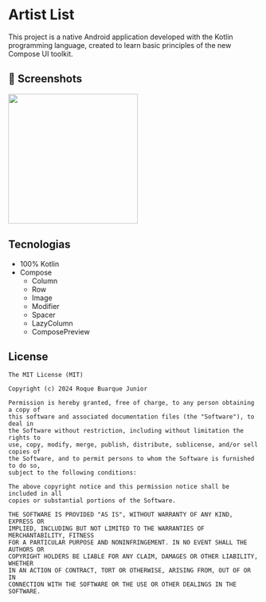 # Artist List
This project is a native Android application developed with the Kotlin programming language, created to learn basic principles of the new Compose UI toolkit.

## :camera_flash: Screenshots
<!-- You can add more screenshots here if you like -->
<img src="https://github.com/ComunidadeDevSpace/ComposeInit/assets/11612508/4def44a9-b377-4e9c-b3b7-19cec8599e6d" width=260/>

## Tecnologias
- 100% Kotlin
- Compose
  - Column
  - Row
  - Image
  - Modifier
  - Spacer
  - LazyColumn
  - ComposePreview

## License
```
The MIT License (MIT)

Copyright (c) 2024 Roque Buarque Junior

Permission is hereby granted, free of charge, to any person obtaining a copy of
this software and associated documentation files (the "Software"), to deal in
the Software without restriction, including without limitation the rights to
use, copy, modify, merge, publish, distribute, sublicense, and/or sell copies of
the Software, and to permit persons to whom the Software is furnished to do so,
subject to the following conditions:

The above copyright notice and this permission notice shall be included in all
copies or substantial portions of the Software.

THE SOFTWARE IS PROVIDED "AS IS", WITHOUT WARRANTY OF ANY KIND, EXPRESS OR
IMPLIED, INCLUDING BUT NOT LIMITED TO THE WARRANTIES OF MERCHANTABILITY, FITNESS
FOR A PARTICULAR PURPOSE AND NONINFRINGEMENT. IN NO EVENT SHALL THE AUTHORS OR
COPYRIGHT HOLDERS BE LIABLE FOR ANY CLAIM, DAMAGES OR OTHER LIABILITY, WHETHER
IN AN ACTION OF CONTRACT, TORT OR OTHERWISE, ARISING FROM, OUT OF OR IN
CONNECTION WITH THE SOFTWARE OR THE USE OR OTHER DEALINGS IN THE SOFTWARE.
```
